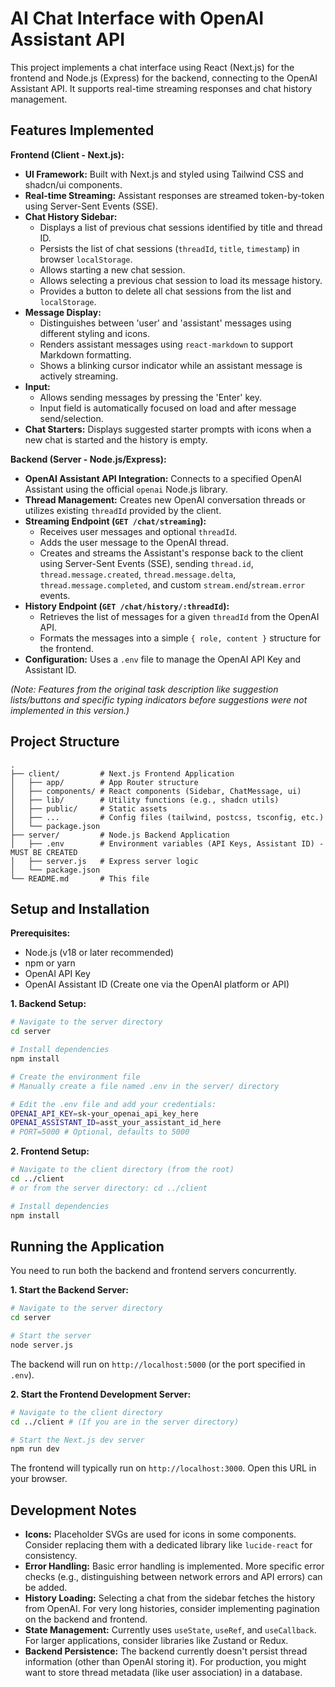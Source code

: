 # AI Chat Interface with OpenAI Assistant API

This project implements a chat interface using React (Next.js) for the frontend and Node.js (Express) for the backend, connecting to the OpenAI Assistant API. It supports real-time streaming responses and chat history management.

## Features Implemented

**Frontend (Client - Next.js):**

- **UI Framework:** Built with Next.js and styled using Tailwind CSS and shadcn/ui components.
- **Real-time Streaming:** Assistant responses are streamed token-by-token using Server-Sent Events (SSE).
- **Chat History Sidebar:**
  - Displays a list of previous chat sessions identified by title and thread ID.
  - Persists the list of chat sessions (`threadId`, `title`, `timestamp`) in browser `localStorage`.
  - Allows starting a new chat session.
  - Allows selecting a previous chat session to load its message history.
  - Provides a button to delete all chat sessions from the list and `localStorage`.
- **Message Display:**
  - Distinguishes between 'user' and 'assistant' messages using different styling and icons.
  - Renders assistant messages using `react-markdown` to support Markdown formatting.
  - Shows a blinking cursor indicator while an assistant message is actively streaming.
- **Input:**
  - Allows sending messages by pressing the 'Enter' key.
  - Input field is automatically focused on load and after message send/selection.
- **Chat Starters:** Displays suggested starter prompts with icons when a new chat is started and the history is empty.

**Backend (Server - Node.js/Express):**

- **OpenAI Assistant API Integration:** Connects to a specified OpenAI Assistant using the official `openai` Node.js library.
- **Thread Management:** Creates new OpenAI conversation threads or utilizes existing `threadId` provided by the client.
- **Streaming Endpoint (`GET /chat/streaming`):**
  - Receives user messages and optional `threadId`.
  - Adds the user message to the OpenAI thread.
  - Creates and streams the Assistant's response back to the client using Server-Sent Events (SSE), sending `thread.id`, `thread.message.created`, `thread.message.delta`, `thread.message.completed`, and custom `stream.end`/`stream.error` events.
- **History Endpoint (`GET /chat/history/:threadId`):**
  - Retrieves the list of messages for a given `threadId` from the OpenAI API.
  - Formats the messages into a simple `{ role, content }` structure for the frontend.
- **Configuration:** Uses a `.env` file to manage the OpenAI API Key and Assistant ID.

_(Note: Features from the original task description like suggestion lists/buttons and specific typing indicators before suggestions were not implemented in this version.)_

## Project Structure

```
.
├── client/         # Next.js Frontend Application
│   ├── app/        # App Router structure
│   ├── components/ # React components (Sidebar, ChatMessage, ui)
│   ├── lib/        # Utility functions (e.g., shadcn utils)
│   ├── public/     # Static assets
│   ├── ...         # Config files (tailwind, postcss, tsconfig, etc.)
│   └── package.json
├── server/         # Node.js Backend Application
│   ├── .env        # Environment variables (API Keys, Assistant ID) - MUST BE CREATED
│   ├── server.js   # Express server logic
│   └── package.json
└── README.md       # This file
```

## Setup and Installation

**Prerequisites:**

- Node.js (v18 or later recommended)
- npm or yarn
- OpenAI API Key
- OpenAI Assistant ID (Create one via the OpenAI platform or API)

**1. Backend Setup:**

```bash
# Navigate to the server directory
cd server

# Install dependencies
npm install

# Create the environment file
# Manually create a file named .env in the server/ directory

# Edit the .env file and add your credentials:
OPENAI_API_KEY=sk-your_openai_api_key_here
OPENAI_ASSISTANT_ID=asst_your_assistant_id_here
# PORT=5000 # Optional, defaults to 5000
```

**2. Frontend Setup:**

```bash
# Navigate to the client directory (from the root)
cd ../client
# or from the server directory: cd ../client

# Install dependencies
npm install
```

## Running the Application

You need to run both the backend and frontend servers concurrently.

**1. Start the Backend Server:**

```bash
# Navigate to the server directory
cd server

# Start the server
node server.js
```

The backend will run on `http://localhost:5000` (or the port specified in `.env`).

**2. Start the Frontend Development Server:**

```bash
# Navigate to the client directory
cd ../client # (If you are in the server directory)

# Start the Next.js dev server
npm run dev
```

The frontend will typically run on `http://localhost:3000`. Open this URL in your browser.

## Development Notes

- **Icons:** Placeholder SVGs are used for icons in some components. Consider replacing them with a dedicated library like `lucide-react` for consistency.
- **Error Handling:** Basic error handling is implemented. More specific error checks (e.g., distinguishing between network errors and API errors) can be added.
- **History Loading:** Selecting a chat from the sidebar fetches the history from OpenAI. For very long histories, consider implementing pagination on the backend and frontend.
- **State Management:** Currently uses `useState`, `useRef`, and `useCallback`. For larger applications, consider libraries like Zustand or Redux.
- **Backend Persistence:** The backend currently doesn't persist thread information (other than OpenAI storing it). For production, you might want to store thread metadata (like user association) in a database.
